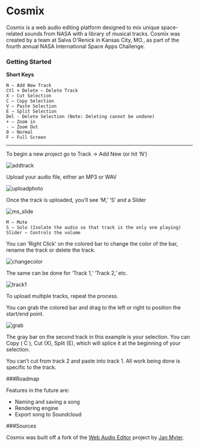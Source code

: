 # Cosmix
Cosmix is a web audio editing platform designed to mix unique space-related sounds from NASA with a library of musical tracks. Cosmix was created by a team at Salva O'Renick in Kansas City, MO., as part of the fourth annual NASA International Space Apps Challenge.

### Getting Started

**Short Keys**

```
N – Add New Track
Ctl + Delete – Delete Track
X – Cut Selection
C – Copy Selection
V – Paste Selection
E – Split Selection
Del - Delete Selection (Note: Deleting cannot be undone)
+ – Zoom in
- – Zoom Out
0 – Normal
F – Full Screen
```

_______

To begin a new project go to Track -> Add New (or hit ‘N’)

![addtrack](https://cloud.githubusercontent.com/assets/2229335/7107034/f9bc70d2-e11b-11e4-91f4-7c539e9b558e.png)


Upload your audio file, either an MP3 or WAV

![uploadphoto](https://cloud.githubusercontent.com/assets/2229335/7107041/20a184bc-e11c-11e4-83dc-2e19ce6e7829.png)

Once the track is uploaded, you’ll see ‘M,’ ‘S’ and a Slider

![ms_slide](https://cloud.githubusercontent.com/assets/2229335/7107045/3f703a1e-e11c-11e4-8370-e855f2798d84.png)

```
M – Mute
S – Solo (Isolate the audio so that track is the only one playing)
Slider – Controls the volume
```

You can ‘Right Click’ on the colored bar to change the color of the bar, rename the track or delete the track.

![changecolor](https://cloud.githubusercontent.com/assets/2229335/7107055/99534cec-e11c-11e4-94f0-c233fa460c9c.png)

The same can be done for ‘Track 1,’ ‘Track 2,’ etc.

![track1](https://cloud.githubusercontent.com/assets/2229335/7107057/b2508282-e11c-11e4-9f51-eaf9d9a608ee.png)

To upload multiple tracks, repeat the process. 

You can grab the colored bar and drag to the left or right to position the start/end point.

![grab](https://cloud.githubusercontent.com/assets/2229335/7107063/c3e6560c-e11c-11e4-9862-39ef9188d0e0.png)


The gray bar on the second track in this example is your selection. You can Copy ( C ), Cut (X), Split (E), which will splice it at the beginning of your selection.

You can’t cut from track 2 and paste into track 1. All work being done is specific to the track. 

###Roadmap

Features in the future are:

* Naming and saving a song
* Rendering engine
* Export song to Soundcloud

###Sources

Cosmix was built off a fork of the [Web Audio Editor](https://github.com/janmyler/web-audio-editor) project by [Jan Myler](https://github.com/janmyler). 
